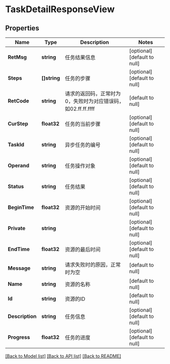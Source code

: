 # TaskDetailResponseView

## Properties
Name | Type | Description | Notes
------------ | ------------- | ------------- | -------------
**RetMsg** | **string** | 任务结果信息 | [optional] [default to null]
**Steps** | **[]string** | 任务的步骤 | [optional] [default to null]
**RetCode** | **string** | 请求的返回码，正常时为0，失败时为对应错误码，如02.ff.ff.ffff | [default to null]
**CurStep** | **float32** | 任务的当前步骤 | [optional] [default to null]
**TaskId** | **string** | 异步任务的编号 | [optional] [default to null]
**Operand** | **string** | 任务操作对象 | [optional] [default to null]
**Status** | **string** | 任务结果 | [optional] [default to null]
**BeginTime** | **float32** | 资源的开始时间 | [optional] [default to null]
**Private** | **string** |  | [optional] [default to null]
**EndTime** | **float32** | 资源的最后时间 | [optional] [default to null]
**Message** | **string** | 请求失败时的原因，正常时为空 | [default to null]
**Name** | **string** | 资源的名称 | [default to null]
**Id** | **string** | 资源的ID | [default to null]
**Description** | **string** | 任务信息 | [optional] [default to null]
**Progress** | **float32** | 任务的进度 | [optional] [default to null]

[[Back to Model list]](../README.md#documentation-for-models) [[Back to API list]](../README.md#documentation-for-api-endpoints) [[Back to README]](../README.md)


